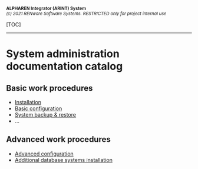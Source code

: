 <small markdown>**ALPHAREN Integrator (ARINT) System**<br>
*(c) 2021 RENware Software Systems. RESTRICTED only for project internal use*
</small>


[TOC]

***

# System administration documentation catalog


## Basic work procedures

* [Installation](./system_installation.md)
* [Basic configuration](../../wip.md) <!-- #TODO make me... -->
* [System backup & restore](../../wip.md) <!-- #TODO make me... -->
* ...

## Advanced work procedures


* [Advanced configuration](../../wip.md) <!-- #TODO make me... -->
* [Additional database systems installation](../../wip.md) <!-- #TODO make me... -->



